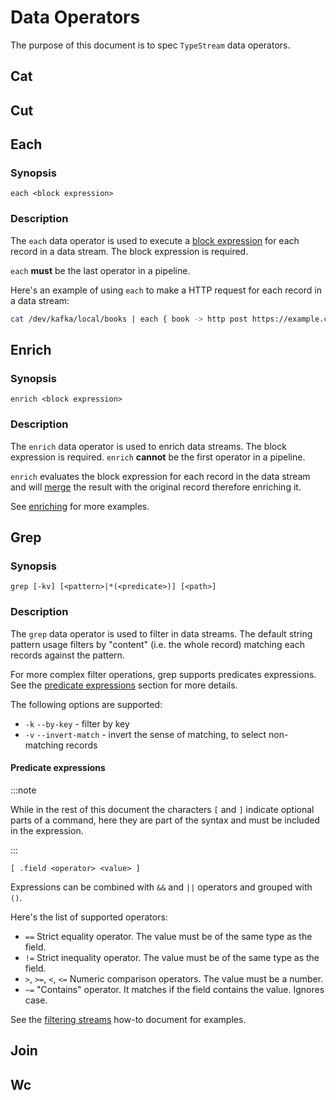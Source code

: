 # Data Operators

The purpose of this document is to spec `TypeStream` data operators.

## Cat

## Cut

## Each

### Synopsis

`each <block expression>`

### Description

The `each` data operator is used to execute a [block expression](spec.md#block-expression) for each record in a data stream. The
block expression is required.

`each` **must** be the last operator in a pipeline.

Here's an example of using `each` to make a HTTP request for each record in a data stream:

```sh
cat /dev/kafka/local/books | each { book -> http post https://example.com/new_books "{\"book_id\": #{$book.id}}" }
```

## Enrich

### Synopsis

`enrich <block expression>`

### Description

The `enrich` data operator is used to enrich data streams. The block expression
is required. `enrich` **cannot** be the first operator in a pipeline.

`enrich` evaluates the block expression for each record in the data stream and
will [merge](spec.md#merging-data-streams) the result with the original record
therefore enriching it.

See [enriching](how-to/enriching.md) for more examples.

## Grep

### Synopsis

`grep [-kv] [<pattern>|*(<predicate>)] [<path>]`

### Description

The `grep` data operator is used to filter in data streams. The default string
pattern usage filters by "content" (i.e. the whole record) matching each records
against the pattern.

For more complex filter operations, grep supports predicates expressions. See
the [predicate expressions](#predicate-expressions) section for more details.

The following options are supported:

- `-k` `--by-key` - filter by key
- `-v` `--invert-match` - invert the sense of matching, to select non-matching records

#### Predicate expressions

:::note

While in the rest of this document the characters `[` and `]` indicate
optional parts of a command, here they are part of the syntax and must be
included in the expression.

:::

`[ .field <operator> <value> ]`

Expressions can be combined with `&&` and `||` operators and grouped with `()`.

Here's the list of supported operators:

- `==`
  Strict equality operator. The value must be of the same type as the field.
- `!=`
  Strict inequality operator. The value must be of the same type as the field.
- `>`, `>=`, `<`, `<=`
  Numeric comparison operators. The value must be a number.
- `~=`
  "Contains" operator. It matches if the field contains the value. Ignores case.

See the [filtering streams](how-to/filtering.md) how-to document for examples.

## Join

## Wc
